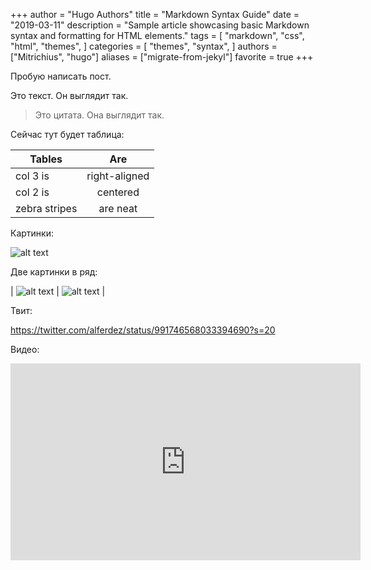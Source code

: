 +++
author = "Hugo Authors"
title = "Markdown Syntax Guide"
date = "2019-03-11"
description = "Sample article showcasing basic Markdown syntax and formatting for HTML elements."
tags = [
    "markdown",
    "css",
    "html",
    "themes",
]
categories = [
    "themes",
    "syntax",
]
authors = ["Mitrichius", "hugo"]
aliases = ["migrate-from-jekyl"]
favorite = true
+++

Пробую написать пост. 

Это текст. Он выглядит так. 

> Это цитата. Она выглядит так. 

Сейчас тут будет таблица: 

| Tables        | Are           | 
| ------------- |:-------------:| 
| col 3 is      | right-aligned | 
| col 2 is      | centered      |   
| zebra stripes | are neat      |   


Картинки: 

![alt text](https://img2.teletype.in/files/53/8c/538cf3fa-a83a-4923-87ba-619d4e54fee1.jpeg "Logo Title Text 1")

Две картинки в ряд: 

| ![alt text](https://img2.teletype.in/files/53/8c/538cf3fa-a83a-4923-87ba-619d4e54fee1.jpeg "Logo Title Text 1")        | ![alt text](https://img4.teletype.in/files/f4/91/f4919a28-a298-4dcb-aabc-aa9466afe340.jpeg "Logo Title Text 1")            | 

Твит:

https://twitter.com/alferdez/status/991746568033394690?s=20

Видео: 

<iframe width="560" height="315" src="https://www.youtube.com/embed/En6iPYX6gVE" title="YouTube video player" frameborder="0" allow="accelerometer; autoplay; clipboard-write; encrypted-media; gyroscope; picture-in-picture; web-share" allowfullscreen></iframe>


